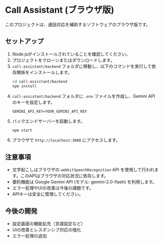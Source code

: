 # Call Assistant (ブラウザ版)

このプロジェクトは、通話対応を補助するソフトウェアのブラウザ版です。

## セットアップ

1.  Node.jsがインストールされていることを確認してください。
2.  プロジェクトをクローンまたはダウンロードします。
3.  `call-assistant/backend` フォルダに移動し、以下のコマンドを実行して依存関係をインストールします。
    ```bash
    cd call-assistant/backend
    npm install
    ```
4.  `call-assistant/backend` フォルダに `.env` ファイルを作成し、Gemini API のキーを設定します。
    ```
    GEMINI_API_KEY=YOUR_GEMINI_API_KEY
    ```
5.  バックエンドサーバーを起動します。
    ```bash
    npm start
    ```
6.  ブラウザで `http://localhost:3000` にアクセスします。

## 注意事項

* 文字起こしはブラウザの `webkitSpeechRecognition` API を使用して行われます。このAPIはブラウザの対応状況に依存します。
* 要約機能は Google Gemini API (モデル: gemini-2.0-flash) を利用します。
* エラー処理やUIの改善は今後の課題です。
* APIキーは安全に管理してください。

## 今後の開発

* 設定画面の機能拡充（言語設定など）
* UIの改善とレスポンシブ対応の強化
* エラー処理の追加